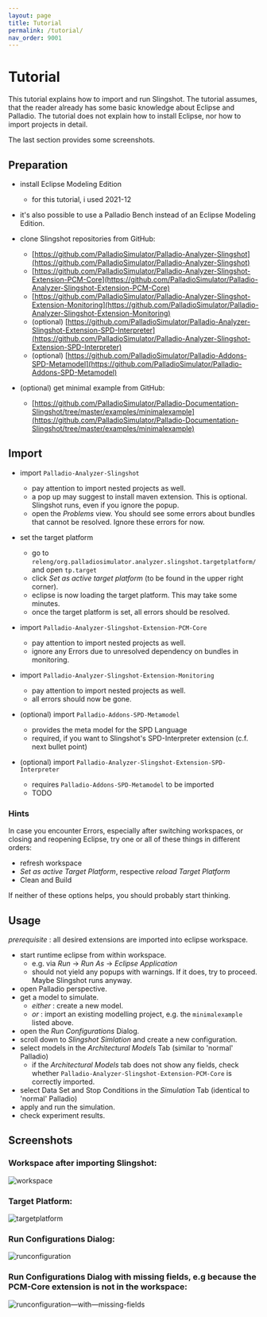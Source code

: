 ```yaml
---
layout: page
title: Tutorial
permalink: /tutorial/
nav_order: 9001
---
```


# Tutorial

This tutorial explains how to import and run Slingshot. 
The tutorial assumes, that the reader already has some basic knowledge about Eclipse and Palladio. 
The tutorial does not explain how to install Eclipse, nor how to import projects in detail.  

The last section provides some screenshots. 

## Preparation

- install Eclipse Modeling Edition
  - for this tutorial, i used 2021-12
- it's also possible to use a Palladio Bench instead of an Eclipse Modeling Edition. 
- clone Slingshot repositories from GitHub:
  * [https://github.com/PalladioSimulator/Palladio-Analyzer-Slingshot](https://github.com/PalladioSimulator/Palladio-Analyzer-Slingshot)
  * [https://github.com/PalladioSimulator/Palladio-Analyzer-Slingshot-Extension-PCM-Core](https://github.com/PalladioSimulator/Palladio-Analyzer-Slingshot-Extension-PCM-Core)
  * [https://github.com/PalladioSimulator/Palladio-Analyzer-Slingshot-Extension-Monitoring](https://github.com/PalladioSimulator/Palladio-Analyzer-Slingshot-Extension-Monitoring)
  * (optional) [https://github.com/PalladioSimulator/Palladio-Analyzer-Slingshot-Extension-SPD-Interpreter](https://github.com/PalladioSimulator/Palladio-Analyzer-Slingshot-Extension-SPD-Interpreter)
  * (optional) [https://github.com/PalladioSimulator/Palladio-Addons-SPD-Metamodel](https://github.com/PalladioSimulator/Palladio-Addons-SPD-Metamodel)

- (optional) get minimal example from GitHub:
  * [https://github.com/PalladioSimulator/Palladio-Documentation-Slingshot/tree/master/examples/minimalexample](https://github.com/PalladioSimulator/Palladio-Documentation-Slingshot/tree/master/examples/minimalexample)

## Import 

* import `Palladio-Analyzer-Slingshot`
  - pay attention to import nested projects as well.
  - a pop up may suggest to install maven extension. This is optional. Slingshot runs, even if you ignore the popup.
  - open the *Problems* view. You should see some errors about bundles that cannot be resolved. Ignore these errors for now.

* set the target platform
  - go to `releng/org.palladiosimulator.analyzer.slingshot.targetplatform/` and open `tp.target`
  - click *Set as active target platform* (to be found in the upper right corner).
  - eclipse is now loading the target platform. This may take some minutes.
  - once the target platform is set, all errors should be resolved.

* import `Palladio-Analyzer-Slingshot-Extension-PCM-Core`
  - pay attention to import nested projects as well.
  - ignore any Errors due to unresolved dependency on bundles in monitoring. 

* import `Palladio-Analyzer-Slingshot-Extension-Monitoring`
  - pay attention to import nested projects as well.
  - all errors should now be gone.

* (optional) import `Palladio-Addons-SPD-Metamodel`
  - provides the meta model for the SPD Language
  - required, if you want to Slingshot's SPD-Interpreter extension (c.f. next bullet point) 

* (optional) import `Palladio-Analyzer-Slingshot-Extension-SPD-Interpreter`
  - requires `Palladio-Addons-SPD-Metamodel` to be imported
  - TODO

### Hints 
In case you encounter Errors, especially after switching workspaces, or closing and reopening Eclipse, try one or all of these things in different orders:
- refresh workspace
- *Set as active Target Platform*, respective *reload Target Platform* 
- Clean and Build 

If neither of these options helps, you should probably start thinking. 

## Usage
*prerequisite* : all desired extensions are imported into eclipse workspace. 
- start runtime eclipse from within workspace.
  * e.g. via *Run* -> *Run As* -> *Eclipse Application*
  * should not yield any popups with warnings. If it does, try to proceed. Maybe Slingshot runs anyway.
- open Palladio perspective.
- get a model to simulate.
  * *either* : create a new model.
  * *or* : import an existing modelling project, e.g. the `minimalexample` listed above.
- open the *Run Configurations* Dialog.
- scroll down to *Slingshot Simlation* and create a new configuration.
- select models in the *Architectural Models* Tab (similar to 'normal' Palladio) 
  - if the *Architectural Models* tab does not show any fields, check whether `Palladio-Analyzer-Slingshot-Extension-PCM-Core` is correctly imported.
- select Data Set and Stop Conditions in the *Simulation* Tab (identical to 'normal' Palladio)
- apply and run the simulation.
- check experiment results. 


## Screenshots
### Workspace after importing Slingshot:
<img src="../images/tutorial/workspace.png" alt="workspace"/>

### Target Platform:
<img src="../images/tutorial/targetplatform.png" alt="targetplatform"/>

### Run Configurations Dialog:
<img src="../images/tutorial/runconfiguration.png" alt="runconfiguration"/>

### Run Configurations Dialog with missing fields, e.g because the PCM-Core extension is not in the workspace:
<img src="../images/tutorial/runconfiguration_missingFields.png" alt="runconfiguration—with—missing-fields"/>


